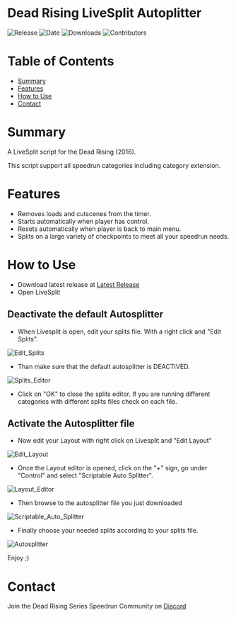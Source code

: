 
# Dead Rising LiveSplit Autoplitter
![Release](https://img.shields.io/github/v/release/PNPS-Edge/DeadRising_LiveSplit_Autosplitter?label=current%20release&style=for-the-badge)
![Date](https://img.shields.io/github/release-date/PNPS-Edge/DeadRising_LiveSplit_Autosplitter?style=for-the-badge)
![Downloads](https://img.shields.io/github/downloads/PNPS-Edge/DeadRising_LiveSplit_Autosplitter/total?color=%23007EC6&style=for-the-badge)
![Contributors](https://img.shields.io/github/contributors/PNPS-Edge/DeadRising_LiveSplit_Autosplitter?style=for-the-badge)

# Table of Contents
- [Summary](https://github.com/PNPS-Edge/DeadRising_LiveSplit_Autosplitter#summary)
- [Features](https://github.com/PNPS-Edge/DeadRising_LiveSplit_Autosplitter#features)
- [How to Use](https://github.com/PNPS-Edge/DeadRising_LiveSplit_Autosplitter#how-to-use)
- [Contact](https://github.com/PNPS-Edge/DeadRising_LiveSplit_Autosplitter#contact)


# Summary
A LiveSplit script for the Dead Rising (2016).

This script support all speedrun categories including category extension.

# Features
  - Removes loads and cutscenes from the timer.
  - Starts automatically when player has control.
  - Resets automatically when player is back to main menu.
  - Splits on a large variety of checkpoints to meet all your speedrun needs. 

# How to Use
- Download latest release at [Latest Release](https://github.com/PNPS-Edge/DeadRising_LiveSplit_Autosplitter/releases/latest)
- Open LiveSplit

## Deactivate the default Autosplitter
- When Livesplit is open, edit your splits file. With a right click and "Edit Splits".

![Edit_Splits](https://user-images.githubusercontent.com/42294009/129011086-37fbcb36-379f-4090-92e6-8566ec545787.png)

- Than make sure that the default autosplitter is DEACTIVED.

![Splits_Editor](https://user-images.githubusercontent.com/42294009/129011434-0e23fc9d-c7cc-4c2a-907c-ed588c859607.png)

- Click on "OK" to close the splits editor.
If you are running different categories with different splits files check on each file.

## Activate the Autosplitter file

- Now edit your Layout with right click on Livesplit and "Edit Layout"

![Edit_Layout](https://user-images.githubusercontent.com/42294009/129011751-a0346850-4ee7-41ad-b34a-68e892406df6.png)

- Once the Layout editor is opened, click on the "+" sign, go under "Control" and select "Scriptable Auto Splitter".

![Layout_Editor](https://user-images.githubusercontent.com/42294009/129011792-f79af6e3-c54b-4064-935d-f90bb6d4e659.png)

- Then browse to the autosplitter file you just downloaded

![Scriptable_Auto_Splitter](https://user-images.githubusercontent.com/42294009/129011823-2fe8557d-5eee-4f15-9fbe-22465d0c6b40.png)

- Finally choose your needed splits according to your splits file.

![Autosplitter](https://user-images.githubusercontent.com/42294009/129011878-2657f296-5393-4621-94a9-80a1671a6911.png)

Enjoy ;)

# Contact
Join the Dead Rising Series Speedrun Community on [Discord](https://discord.com/invite/5ac3ZfV)
